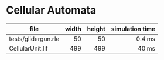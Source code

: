 # Cellular Automata

|file|width|height|simulation time|
|----|----:|-----:|--------------:|
|tests/glidergun.rle|   50|    50| 0.4 ms      |
|CellularUnit.lif|  499|   499| 40 ms       |
